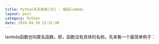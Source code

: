 ```yaml
---
title: Python天天美味(35) - 细品lambda
layout: post
category: Python
date: 2010-04-30 23:51:00
---
```


lambda函数也叫匿名函数，即，函数没有具体的名称。先来看一个最简单例子：

<div class="cnblogs_code">
<div><!--

Code highlighting produced by Actipro CodeHighlighter (freeware)

http://www.CodeHighlighter.com/

--><span style="color: #0000ff;">def</span><span style="color: #000000;">&nbsp;f(x):

&nbsp;&nbsp;&nbsp;&nbsp;</span><span style="color: #0000ff;">return</span><span style="color: #000000;">&nbsp;x</span><span style="color: #000000;">**</span><span style="color: #000000;">2</span><span style="color: #000000;">

</span><span style="color: #0000ff;">print</span><span style="color: #000000;">&nbsp;f(</span><span style="color: #000000;">4</span><span style="color: #000000;">)</span></div>
</div>

Python中使用lambda的话，写成这样

<div class="cnblogs_code">
<div><!--

Code highlighting produced by Actipro CodeHighlighter (freeware)

http://www.CodeHighlighter.com/

--><span style="color: #000000;">g&nbsp;</span><span style="color: #000000;">=</span><span style="color: #000000;">&nbsp;</span><span style="color: #0000ff;">lambda</span><span style="color: #000000;">&nbsp;x&nbsp;:&nbsp;x</span><span style="color: #000000;">**</span><span style="color: #000000;">2</span><span style="color: #000000;">

</span><span style="color: #0000ff;">print</span><span style="color: #000000;">&nbsp;g(</span><span style="color: #000000;">4</span><span style="color: #000000;">)</span></div>
</div>

lambda表达式在很多编程语言都有对应的实现。比如C#：

<div class="cnblogs_code">
<div><!--

Code highlighting produced by Actipro CodeHighlighter (freeware)

http://www.CodeHighlighter.com/

--><span style="color: #000000;">var&nbsp;g&nbsp;</span><span style="color: #000000;">=</span><span style="color: #000000;">&nbsp;x&nbsp;</span><span style="color: #000000;">=&gt;</span><span style="color: #000000;">&nbsp;x</span><span style="color: #000000;">**</span><span style="color: #000000;">2</span><span style="color: #000000;">

Console.WriteLine(g(</span><span style="color: #000000;">4</span><span style="color: #000000;">))</span></div>
</div>

那么，lambda表达式有什么用处呢？很多人提出了质疑，lambda和普通的函数相比，就是省去了函数名称而已，同时这样的匿名函数，又不能共享在别的地方调用。其实说的没错，lambda在Python这种动态的语言中确实没有起到什么惊天动地的作用，因为有很多别的方法能够代替lambda。同时，使用lambda的写法有时显得并没有那么pythonic。甚至有人提出之后的Python版本要取消lambda。

回过头来想想，Python中的lambda真的没有用武之地吗？其实不是的，至少我能想到的点，主要有：

1. 使用Python写一些执行脚本时，使用lambda可以省去定义函数的过程，让代码更加精简。

2. 对于一些抽象的，不会别的地方再复用的函数，有时候给函数起个名字也是个难题，使用lambda不需要考虑命名的问题。

3. 使用lambda在某些时候让代码更容易理解。

### lambda基础

lambda语句中，冒号前是参数，可以有多个，用逗号隔开，冒号右边的返回值。lambda语句构建的其实是一个函数对象，见证一下：

<div class="cnblogs_code">
<div><!--

Code highlighting produced by Actipro CodeHighlighter (freeware)

http://www.CodeHighlighter.com/

--><span style="color: #000000;">g&nbsp;</span><span style="color: #000000;">=</span><span style="color: #000000;">&nbsp;</span><span style="color: #0000ff;">lambda</span><span style="color: #000000;">&nbsp;x&nbsp;:&nbsp;x</span><span style="color: #000000;">**</span><span style="color: #000000;">2</span><span style="color: #000000;">

</span><span style="color: #0000ff;">print</span><span style="color: #000000;">&nbsp;g

</span><span style="color: #000000;">&lt;</span><span style="color: #000000;">function&nbsp;</span><span style="color: #000000;">&lt;</span><span style="color: #0000ff;">lambda</span><span style="color: #000000;">&gt;</span><span style="color: #000000;">&nbsp;at&nbsp;</span><span style="color: #000000;">0x00AFAAF0</span><span style="color: #000000;">&gt;</span></div>
</div>

C#3.0开始，也有了lambda表达式，省去了使用delegate的麻烦写法。C#中的lambda表达式关键字是=&gt;，看下面的一个例子：

<div class="cnblogs_code">
<div><!--

Code highlighting produced by Actipro CodeHighlighter (freeware)

http://www.CodeHighlighter.com/

--><span style="color: #000000;">var&nbsp;array&nbsp;</span><span style="color: #000000;">=</span><span style="color: #000000;">&nbsp;</span><span style="color: #0000ff;">new</span><span style="color: #000000;">&nbsp;</span><span style="color: #0000ff;">int</span><span style="color: #000000;">[]&nbsp;{</span><span style="color: #800080;">2</span><span style="color: #000000;">,&nbsp;</span><span style="color: #800080;">3</span><span style="color: #000000;">,&nbsp;</span><span style="color: #800080;">5</span><span style="color: #000000;">,&nbsp;</span><span style="color: #800080;">7</span><span style="color: #000000;">,&nbsp;</span><span style="color: #800080;">9</span><span style="color: #000000;">};

var&nbsp;result&nbsp;</span><span style="color: #000000;">=</span><span style="color: #000000;">&nbsp;array.Where(n&nbsp;</span><span style="color: #000000;">=&gt;</span><span style="color: #000000;">&nbsp;n&nbsp;</span><span style="color: #000000;">&gt;</span><span style="color: #000000;">&nbsp;</span><span style="color: #800080;">3</span><span style="color: #000000;">);&nbsp;</span><span style="color: #008000;">//</span><span style="color: #008000;">&nbsp;[5,&nbsp;6,&nbsp;9]</span></div>
</div>

C#使用了扩展方法，才使得数组对象拥有了像Where,Sum之类方便的方法。Python中，也有几个定义好的全局函数方便使用的，他们就是<span style="color: #0000ff;">filter</span>, <span style="color: #0000ff;">map</span>, <span style="color: #0000ff;">reduce。</span>

<div class="cnblogs_code" onclick="cnblogs_code_show('47fa6edc-8d9f-4da0-9a7d-a477697f4781')">![](http://images.cnblogs.com/OutliningIndicators/ContractedBlock.gif)
<div id="cnblogs_code_open_47fa6edc-8d9f-4da0-9a7d-a477697f4781">
<div><!--

Code highlighting produced by Actipro CodeHighlighter (freeware)

http://www.CodeHighlighter.com/

--><span style="color: #000000;">&gt;&gt;&gt;</span><span style="color: #000000;">&nbsp;foo&nbsp;</span><span style="color: #000000;">=</span><span style="color: #000000;">&nbsp;[</span><span style="color: #000000;">2</span><span style="color: #000000;">,&nbsp;</span><span style="color: #000000;">18</span><span style="color: #000000;">,&nbsp;</span><span style="color: #000000;">9</span><span style="color: #000000;">,&nbsp;</span><span style="color: #000000;">22</span><span style="color: #000000;">,&nbsp;</span><span style="color: #000000;">17</span><span style="color: #000000;">,&nbsp;</span><span style="color: #000000;">24</span><span style="color: #000000;">,&nbsp;</span><span style="color: #000000;">8</span><span style="color: #000000;">,&nbsp;</span><span style="color: #000000;">12</span><span style="color: #000000;">,&nbsp;</span><span style="color: #000000;">27</span><span style="color: #000000;">]

</span><span style="color: #000000;">&gt;&gt;&gt;</span><span style="color: #000000;">

</span><span style="color: #000000;">&gt;&gt;&gt;</span><span style="color: #000000;">&nbsp;</span><span style="color: #0000ff;">print</span><span style="color: #000000;">&nbsp;filter(</span><span style="color: #0000ff;">lambda</span><span style="color: #000000;">&nbsp;x:&nbsp;x&nbsp;</span><span style="color: #000000;">%</span><span style="color: #000000;">&nbsp;</span><span style="color: #000000;">3</span><span style="color: #000000;">&nbsp;</span><span style="color: #000000;">==</span><span style="color: #000000;">&nbsp;0,&nbsp;foo)
  
[</span><span style="color: #000000;">18</span><span style="color: #000000;">,&nbsp;</span><span style="color: #000000;">9</span><span style="color: #000000;">,&nbsp;</span><span style="color: #000000;">24</span><span style="color: #000000;">,&nbsp;</span><span style="color: #000000;">12</span><span style="color: #000000;">,&nbsp;</span><span style="color: #000000;">27</span><span style="color: #000000;">]

</span><span style="color: #000000;">&gt;&gt;&gt;</span><span style="color: #000000;">

</span><span style="color: #000000;">&gt;&gt;&gt;</span><span style="color: #000000;">&nbsp;</span><span style="color: #0000ff;">print</span><span style="color: #000000;">&nbsp;map(</span><span style="color: #0000ff;">lambda</span><span style="color: #000000;">&nbsp;x:&nbsp;x&nbsp;</span><span style="color: #000000;">*</span><span style="color: #000000;">&nbsp;</span><span style="color: #000000;">2</span><span style="color: #000000;">&nbsp;</span><span style="color: #000000;">+</span><span style="color: #000000;">&nbsp;</span><span style="color: #000000;">10</span><span style="color: #000000;">,&nbsp;foo)
  
[</span><span style="color: #000000;">14</span><span style="color: #000000;">,&nbsp;</span><span style="color: #000000;">46</span><span style="color: #000000;">,&nbsp;</span><span style="color: #000000;">28</span><span style="color: #000000;">,&nbsp;</span><span style="color: #000000;">54</span><span style="color: #000000;">,&nbsp;</span><span style="color: #000000;">44</span><span style="color: #000000;">,&nbsp;</span><span style="color: #000000;">58</span><span style="color: #000000;">,&nbsp;</span><span style="color: #000000;">26</span><span style="color: #000000;">,&nbsp;</span><span style="color: #000000;">34</span><span style="color: #000000;">,&nbsp;</span><span style="color: #000000;">64</span><span style="color: #000000;">]

</span><span style="color: #000000;">&gt;&gt;&gt;</span><span style="color: #000000;">

</span><span style="color: #000000;">&gt;&gt;&gt;</span><span style="color: #000000;">&nbsp;</span><span style="color: #0000ff;">print</span><span style="color: #000000;">&nbsp;reduce(</span><span style="color: #0000ff;">lambda</span><span style="color: #000000;">&nbsp;x,&nbsp;y:&nbsp;x&nbsp;</span><span style="color: #000000;">+</span><span style="color: #000000;">&nbsp;y,&nbsp;foo)

</span><span style="color: #000000;">139</span></div>
</div>
</div>

### 非lambda不可？

上面例子中的map的作用，和C#的Where扩展方法一样，非常简单方便。但是，Python是否非要使用lambda才能做到这样的简洁程度呢？在对象遍历处理方面，其实Python的<span style="color: #0000ff;">for..in..if</span>语法已经很强大，并且在易读上胜过了lambda。比如上面map的例子，可以写成：

<div class="cnblogs_code">
<div><!--

Code highlighting produced by Actipro CodeHighlighter (freeware)

http://www.CodeHighlighter.com/

--><span style="color: #0000ff;">print</span><span style="color: #000000;">&nbsp;[x&nbsp;</span><span style="color: #000000;">*</span><span style="color: #000000;">&nbsp;</span><span style="color: #000000;">2</span><span style="color: #000000;">&nbsp;</span><span style="color: #000000;">+</span><span style="color: #000000;">&nbsp;</span><span style="color: #000000;">10</span><span style="color: #000000;">&nbsp;</span><span style="color: #0000ff;">for</span><span style="color: #000000;">&nbsp;x&nbsp;</span><span style="color: #0000ff;">in</span><span style="color: #000000;">&nbsp;foo]</span></div>
</div>

非常的简洁，易懂。filter的例子可以写成：

<div class="cnblogs_code">
<div><!--

Code highlighting produced by Actipro CodeHighlighter (freeware)

http://www.CodeHighlighter.com/

--><span style="color: #0000ff;">print</span><span style="color: #000000;">&nbsp;[x&nbsp;</span><span style="color: #0000ff;">for</span><span style="color: #000000;">&nbsp;x&nbsp;</span><span style="color: #0000ff;">in</span><span style="color: #000000;">&nbsp;foo&nbsp;</span><span style="color: #0000ff;">if</span><span style="color: #000000;">&nbsp;x&nbsp;</span><span style="color: #000000;">%</span><span style="color: #000000;">&nbsp;</span><span style="color: #000000;">3</span><span style="color: #000000;">&nbsp;</span><span style="color: #000000;">==</span><span style="color: #000000;">&nbsp;0]</span></div>
</div>

同样也是比lambda的方式更容易理解。

所以，什么时候使用lambda，什么时候不用，需要具体情况具体分析，只要表达的意图清晰就好。一般情况下，如果for..in..if能做的，我都不会选择lambda。 

### lambda broken?

在数学教学中，经常会使用到lambda，比如有一位老兄就遇到这样一个问题。他想创建一个函数数组fs=[f0,...,f9] where fi(n)=i+n. 于是乎，就定义了这么一个lambda函数：

<div class="cnblogs_code">
<div><!--

Code highlighting produced by Actipro CodeHighlighter (freeware)

http://www.CodeHighlighter.com/

--><span style="color: #000000;">fs&nbsp;</span><span style="color: #000000;">=</span><span style="color: #000000;">&nbsp;[(</span><span style="color: #0000ff;">lambda</span><span style="color: #000000;">&nbsp;n:&nbsp;i&nbsp;</span><span style="color: #000000;">+</span><span style="color: #000000;">&nbsp;n)&nbsp;</span><span style="color: #0000ff;">for</span><span style="color: #000000;">&nbsp;i&nbsp;</span><span style="color: #0000ff;">in</span><span style="color: #000000;">&nbsp;range(</span><span style="color: #000000;">10</span><span style="color: #000000;">)]</span></div>
</div>

但是，奇怪的是，

<div class="cnblogs_code">
<div><!--

Code highlighting produced by Actipro CodeHighlighter (freeware)

http://www.CodeHighlighter.com/

--><span style="color: #000000;">&gt;&gt;&gt;</span><span style="color: #000000;">&nbsp;fs[</span><span style="color: #000000;">3</span><span style="color: #000000;">](</span><span style="color: #000000;">4</span><span style="color: #000000;">)

</span><span style="color: #000000;">13</span><span style="color: #000000;">

</span><span style="color: #000000;">&gt;&gt;&gt;</span><span style="color: #000000;">&nbsp;fs[</span><span style="color: #000000;">4</span><span style="color: #000000;">](</span><span style="color: #000000;">4</span><span style="color: #000000;">)

</span><span style="color: #000000;">13</span><span style="color: #000000;">

</span><span style="color: #000000;">&gt;&gt;&gt;</span><span style="color: #000000;">&nbsp;fs[</span><span style="color: #000000;">5</span><span style="color: #000000;">](</span><span style="color: #000000;">4</span><span style="color: #000000;">)

</span><span style="color: #000000;">13</span></div>
</div>

结果并没有达到这位老兄的预期，预期的结果应该是：

<div class="cnblogs_code">
<div><!--

Code highlighting produced by Actipro CodeHighlighter (freeware)

http://www.CodeHighlighter.com/

--><span style="color: #000000;">&gt;&gt;&gt;</span><span style="color: #000000;">&nbsp;fs[</span><span style="color: #000000;">3</span><span style="color: #000000;">](</span><span style="color: #000000;">4</span><span style="color: #000000;">)

</span><span style="color: #000000;">7</span><span style="color: #000000;">

</span><span style="color: #000000;">&gt;&gt;&gt;</span><span style="color: #000000;">&nbsp;fs[</span><span style="color: #000000;">4</span><span style="color: #000000;">](</span><span style="color: #000000;">4</span><span style="color: #000000;">)

</span><span style="color: #000000;">8</span><span style="color: #000000;">

</span><span style="color: #000000;">&gt;&gt;&gt;</span><span style="color: #000000;">&nbsp;fs[</span><span style="color: #000000;">5</span><span style="color: #000000;">](</span><span style="color: #000000;">4</span><span style="color: #000000;">)

</span><span style="color: #000000;">9</span></div>
</div>

问题其实出在变量i上。上面的代码换个简单的不使用lambda的缩减版本：

<div class="cnblogs_code">
<div><!--

Code highlighting produced by Actipro CodeHighlighter (freeware)

http://www.CodeHighlighter.com/

--><span style="color: #000000;">i&nbsp;</span><span style="color: #000000;">=</span><span style="color: #000000;">&nbsp;</span><span style="color: #000000;">1</span><span style="color: #000000;">

</span><span style="color: #0000ff;">def</span><span style="color: #000000;">&nbsp;fs(n):

&nbsp;&nbsp;&nbsp;&nbsp;</span><span style="color: #0000ff;">return</span><span style="color: #000000;">&nbsp;n&nbsp;</span><span style="color: #000000;">+</span><span style="color: #000000;">&nbsp;i

</span><span style="color: #0000ff;">print</span><span style="color: #000000;">&nbsp;fs(</span><span style="color: #000000;">1</span><span style="color: #000000;">)&nbsp;</span><span style="color: #008000;">#</span><span style="color: #008000;">&nbsp;2</span><span style="color: #008000;">

</span><span style="color: #000000;">

i&nbsp;</span><span style="color: #000000;">=</span><span style="color: #000000;">&nbsp;</span><span style="color: #000000;">2</span><span style="color: #000000;">

</span><span style="color: #0000ff;">print</span><span style="color: #000000;">&nbsp;fs(</span><span style="color: #000000;">1</span><span style="color: #000000;">)&nbsp;</span><span style="color: #008000;">#</span><span style="color: #008000;">&nbsp;3</span></div>
</div>

可见，上面没有达到预期的原因是lambda中的i使用的是匿名函数外的全局变量。修改一下：

<div class="cnblogs_code">
<div><!--

Code highlighting produced by Actipro CodeHighlighter (freeware)

http://www.CodeHighlighter.com/

--><span style="color: #000000;">fs&nbsp;</span><span style="color: #000000;">=</span><span style="color: #000000;">&nbsp;[(</span><span style="color: #0000ff;">lambda</span><span style="color: #000000;">&nbsp;n,&nbsp;i</span><span style="color: #000000;">=</span><span style="color: #000000;">i&nbsp;:&nbsp;i&nbsp;</span><span style="color: #000000;">+</span><span style="color: #000000;">&nbsp;n)&nbsp;</span><span style="color: #0000ff;">for</span><span style="color: #000000;">&nbsp;i&nbsp;</span><span style="color: #0000ff;">in</span><span style="color: #000000;">&nbsp;range(</span><span style="color: #000000;">10</span><span style="color: #000000;">)]

</span><span style="color: #000000;">&gt;&gt;&gt;</span><span style="color: #000000;">&nbsp;fs[</span><span style="color: #000000;">3</span><span style="color: #000000;">](</span><span style="color: #000000;">4</span><span style="color: #000000;">)

</span><span style="color: #000000;">7</span><span style="color: #000000;">

</span><span style="color: #000000;">&gt;&gt;&gt;</span><span style="color: #000000;">&nbsp;fs[</span><span style="color: #000000;">4</span><span style="color: #000000;">](</span><span style="color: #000000;">4</span><span style="color: #000000;">)

</span><span style="color: #000000;">8</span><span style="color: #000000;">

</span><span style="color: #000000;">&gt;&gt;&gt;</span><span style="color: #000000;">&nbsp;fs[</span><span style="color: #000000;">5</span><span style="color: #000000;">](</span><span style="color: #000000;">4</span><span style="color: #000000;">)

</span><span style="color: #000000;">9</span></div>
</div>

参考资料
  
[Python: Lambda Functions](http://www.secnetix.de/olli/Python/lambda_functions.hawk)&nbsp;
  
[Python&#8217;s lambda is broken!](http://math.andrej.com/2009/04/09/pythons-lambda-is-broken/)
  
[Using lambda Functions - Dive Into Python](http://diveintopython.org/power_of_introspection/lambda_functions.html)

&nbsp;

#### [Python 天天美味系列（总）](http://www.cnblogs.com/coderzh/archive/2008/07/08/pythoncookbook.html)
  
[Python 天天美味(30) - python数据结构与算法之快速排序](http://www.cnblogs.com/coderzh/archive/2008/09/20/1294947.html)&nbsp;
  
[Python 天天美味(31) - python数据结构与算法之插入排序](http://www.cnblogs.com/coderzh/archive/2008/09/21/1295434.html)&nbsp;
  
[Python 天天美味(32) - python数据结构与算法之堆排序](http://www.cnblogs.com/coderzh/archive/2008/09/22/1296195.html)&nbsp;
  
[Python 天天美味(33) - 五分钟理解元类（Metaclasses）[转]](http://www.cnblogs.com/coderzh/archive/2008/12/07/1349735.html)
  
[Python 天天美味(34) - Decorators详解](http://www.cnblogs.com/coderzh/archive/2010/04/27/python-cookbook33-Decorators.html) 

&nbsp;
